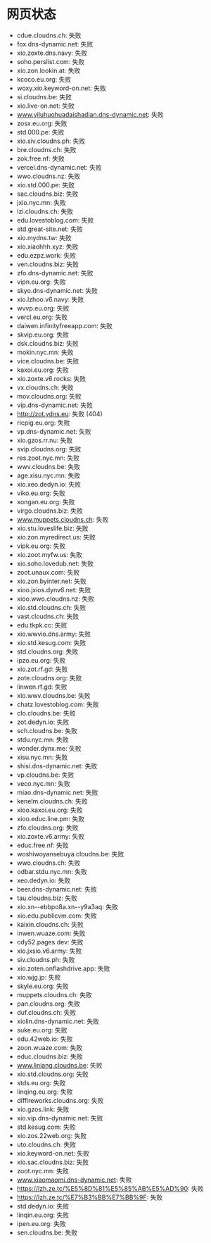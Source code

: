 # 网页状态
- cdue.cloudns.ch: 失败
- fox.dns-dynamic.net: 失败
- xio.zoxte.dns.navy: 失败
- soho.perslist.com: 失败
- xio.zon.lookin.at: 失败
- kcoco.eu.org: 失败
- woxy.xio.keyword-on.net: 失败
- si.cloudns.be: 失败
- xio.live-on.net: 失败
- www.yiluhuohuadaishadian.dns-dynamic.net: 失败
- zosx.eu.org: 失败
- std.000.pe: 失败
- xio.siv.cloudns.ph: 失败
- bre.cloudns.ch: 失败
- zok.free.nf: 失败
- vercel.dns-dynamic.net: 失败
- wwo.cloudns.nz: 失败
- xio.std.000.pe: 失败
- sac.cloudns.biz: 失败
- jxio.nyc.mn: 失败
- lzi.cloudns.ch: 失败
- edu.lovestoblog.com: 失败
- std.great-site.net: 失败
- xio.mydns.tw: 失败
- xio.xiaohhh.xyz: 失败
- edu.ezpz.work: 失败
- ven.cloudns.biz: 失败
- zfo.dns-dynamic.net: 失败
- vipn.eu.org: 失败
- skyo.dns-dynamic.net: 失败
- xio.lzhoo.v6.navy: 失败
- wvvp.eu.org: 失败
- vercl.eu.org: 失败
- daiwen.infinityfreeapp.com: 失败
- skvip.eu.org: 失败
- dsk.cloudns.biz: 失败
- mokin.nyc.mn: 失败
- vice.cloudns.be: 失败
- kaxoi.eu.org: 失败
- xio.zoxte.v6.rocks: 失败
- vx.cloudns.ch: 失败
- mov.cloudns.org: 失败
- vip.dns-dynamic.net: 失败
- http://zot.ydns.eu: 失败 (404)
- ricpig.eu.org: 失败
- vp.dns-dynamic.net: 失败
- xio.gzos.rr.nu: 失败
- svip.cloudns.org: 失败
- res.zoot.nyc.mn: 失败
- wwv.cloudns.be: 失败
- age.xisu.nyc.mn: 失败
- xio.xeo.dedyn.io: 失败
- viko.eu.org: 失败
- xongan.eu.org: 失败
- virgo.cloudns.biz: 失败
- www.muppets.cloudns.ch: 失败
- xio.stu.loveslife.biz: 失败
- xio.zon.myredirect.us: 失败
- vipk.eu.org: 失败
- xio.zoot.myfw.us: 失败
- xio.soho.lovedub.net: 失败
- zoot.unaux.com: 失败
- xio.zon.byinter.net: 失败
- xioo.jxios.dynv6.net: 失败
- xioo.wwo.cloudns.nz: 失败
- xio.std.cloudns.ch: 失败
- vast.cloudns.ch: 失败
- edu.tkpk.cc: 失败
- xio.wwvio.dns.army: 失败
- xio.std.kesug.com: 失败
- std.cloudns.org: 失败
- ipzo.eu.org: 失败
- xio.zot.rf.gd: 失败
- zote.cloudns.org: 失败
- linwen.rf.gd: 失败
- xio.wwv.cloudns.be: 失败
- chatz.lovestoblog.com: 失败
- clo.cloudns.be: 失败
- zot.dedyn.io: 失败
- sch.cloudns.be: 失败
- stdu.nyc.mn: 失败
- wonder.dynx.me: 失败
- xisu.nyc.mn: 失败
- shisi.dns-dynamic.net: 失败
- vp.cloudns.be: 失败
- veco.nyc.mn: 失败
- miao.dns-dynamic.net: 失败
- kenelm.cloudns.ch: 失败
- xioo.kaxoi.eu.org: 失败
- xioo.educ.line.pm: 失败
- zfo.cloudns.org: 失败
- xio.zoxte.v6.army: 失败
- educ.free.nf: 失败
- woshiwoyansebuya.cloudns.be: 失败
- wwo.cloudns.ch: 失败
- odbar.stdu.nyc.mn: 失败
- xeo.dedyn.io: 失败
- beer.dns-dynamic.net: 失败
- tau.cloudns.biz: 失败
- xio.xn--ebbpo8a.xn--y9a3aq: 失败
- xio.edu.publicvm.com: 失败
- kaixin.cloudns.ch: 失败
- inwen.wuaze.com: 失败
- cdy52.pages.dev: 失败
- xio.jxsio.v6.army: 失败
- siv.cloudns.ph: 失败
- xio.zoten.onflashdrive.app: 失败
- xio.wjg.jp: 失败
- skyle.eu.org: 失败
- muppets.cloudns.ch: 失败
- pan.cloudns.org: 失败
- duf.cloudns.ch: 失败
- xiolin.dns-dynamic.net: 失败
- suke.eu.org: 失败
- edu.42web.io: 失败
- zoon.wuaze.com: 失败
- educ.cloudns.biz: 失败
- www.liniang.cloudns.be: 失败
- xio.std.cloudns.org: 失败
- stds.eu.org: 失败
- linqing.eu.org: 失败
- diffireworks.cloudns.org: 失败
- xio.gzos.link: 失败
- xio.vip.dns-dynamic.net: 失败
- std.kesug.com: 失败
- xio.zos.22web.org: 失败
- uto.cloudns.ch: 失败
- xio.keyword-on.net: 失败
- xio.sac.cloudns.biz: 失败
- zoot.nyc.mn: 失败
- www.xiaomaomi.dns-dynamic.net: 失败
- https://lzh.ze.tc/%E5%8D%81%E5%85%AB%E5%AD%90: 失败
- https://lzh.ze.tc/%E7%B3%BB%E7%BB%9F: 失败
- std.dedyn.io: 失败
- linqin.eu.org: 失败
- ipen.eu.org: 失败
- sen.cloudns.be: 失败

